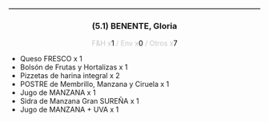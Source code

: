 <hr style='border:1px solid rgb(200,200,200)'>
<div style='page-break-inside: avoid'>

<div style='text-align:center'>

<h3> (5.1) BENENTE, <span class='grey'>Gloria</span></h3>

<p  style='color:rgb(200,200,200)'>F&H x<span  style='color:black'>1</span> / Env x<span  style='color:black'>0</span> / Otros x<span  style='color:black'>7</span></p>
</div>

<ul>
<li class='li-horizontal'> Queso FRESCO x 1</li>
<li class='li-horizontal'> Bolsón de Frutas y Hortalizas x 1</li>
<li class='li-horizontal'> Pizzetas de harina integral x 2</li>
<li class='li-horizontal'> POSTRE de Membrillo, Manzana y Ciruela x 1</li>
<li class='li-horizontal'> Jugo de MANZANA x 1</li>
<li class='li-horizontal'> Sidra de Manzana Gran SUREÑA x 1</li>
<li class='li-horizontal'> Jugo de MANZANA + UVA x 1</li>
</ul>
</div>

